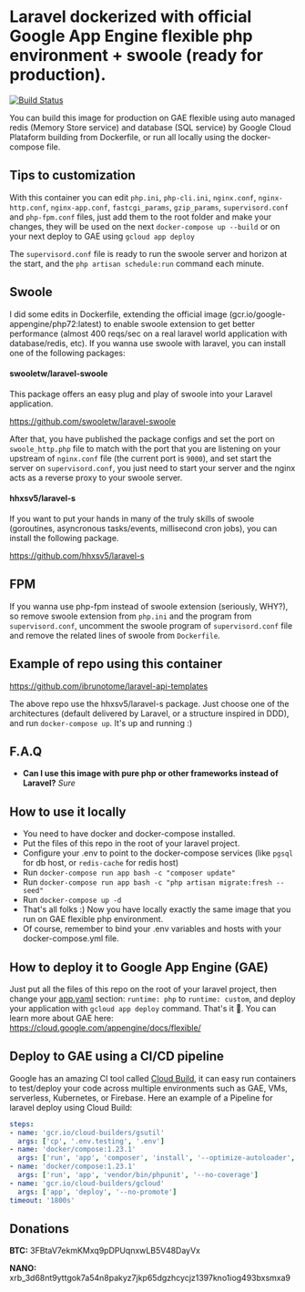 # Laravel dockerized with official Google App Engine flexible php environment + swoole (ready for production).

[![Build Status](https://semaphoreci.com/api/v1/ibrunotome/docker-laravel-appengine/branches/master/badge.svg)](https://semaphoreci.com/ibrunotome/docker-laravel-appengine)

You can build this image for production on GAE flexible using auto managed redis (Memory Store service) and database (SQL service) by Google Cloud Plataform building from Dockerfile, or run all locally using the docker-compose file.

## Tips to customization

With this container you can edit `php.ini`, `php-cli.ini`, `nginx.conf`, `nginx-http.conf`, `nginx-app.conf`, `fastcgi_params`, `gzip_params`, `supervisord.conf` and `php-fpm.conf` files, just add them to the root folder and make your changes, they will be used on the next `docker-compose up --build` or on your next deploy to GAE using `gcloud app deploy`

The `supervisord.conf` file is ready to run the swoole server and horizon at the start, and the `php artisan schedule:run` command each minute.

## Swoole

I did some edits in Dockerfile, extending the official image (gcr.io/google-appengine/php72:latest) to enable swoole extension to get better performance (almost 400 reqs/sec on a real laravel world application with database/redis, etc). If you wanna use swoole with laravel, you can install one of the following packages: 

#### swooletw/laravel-swoole

This package offers an easy plug and play of swoole into your Laravel application.

https://github.com/swooletw/laravel-swoole 

After that, you have published the package configs and set the port on `swoole_http.php` file to match with the port that you are listening on your upstream of `nginx.conf` file (the current port is `9000`), and set start the server on `supervisord.conf`, you just need to start your server and the nginx acts as a reverse proxy to your swoole server.

#### hhxsv5/laravel-s

If you want to put your hands in many of the truly skills of swoole (goroutines, asyncronous tasks/events, millisecond cron jobs), you can install the following package.

https://github.com/hhxsv5/laravel-s


## FPM

If you wanna use php-fpm instead of swoole extension (seriously, WHY?), so remove swoole extension from `php.ini` and the program from `supervisord.conf`, uncomment the swoole program of `supervisord.conf` file and remove the related lines of swoole from `Dockerfile`.

## Example of repo using this container

https://github.com/ibrunotome/laravel-api-templates

The above repo use the hhxsv5/laravel-s package. Just choose one of the architectures (default delivered by Laravel, or a structure inspired in DDD), and run `docker-compose up`. It's up and running :)

## F.A.Q

- **Can I use this image with pure php or other frameworks instead of Laravel?** *Sure*

## How to use it locally

- You need to have docker and docker-compose installed.
- Put the files of this repo in the root of your laravel project.
- Configure your .env to point to the docker-compose services (like `pgsql` for db host, or `redis-cache` for redis host)
- Run ```docker-compose run app bash -c "composer update"```
- Run ```docker-compose run app bash -c "php artisan migrate:fresh --seed"```
- Run ```docker-compose up -d```
- That's all folks :) Now you have locally exactly the same image that you run on GAE flexible php environment.
- Of course, remember to bind your .env variables and hosts with your docker-compose.yml file.

## How to deploy it to Google App Engine (GAE)

Just put all the files of this repo on the root of your laravel project, then change your [app.yaml](https://cloud.google.com/appengine/docs/flexible/php/configuring-your-app-with-app-yaml) section: `runtime: php` to `runtime: custom`, and deploy your application with `gcloud app deploy` command. That's it 🎉. You can learn more about GAE here: https://cloud.google.com/appengine/docs/flexible/

## Deploy to GAE using a CI/CD pipeline

Google has an amazing CI tool called [Cloud Build](https://cloud.google.com/cloud-build/), it can easy run containers to test/deploy your code  across multiple environments such as GAE, VMs, serverless, Kubernetes, or Firebase. Here an example of a Pipeline for laravel deploy using Cloud Build:

```yaml
steps:
- name: 'gcr.io/cloud-builders/gsutil'
  args: ['cp', '.env.testing', '.env']
- name: 'docker/compose:1.23.1'
  args: ['run', 'app', 'composer', 'install', '--optimize-autoloader', '--no-interaction', '--no-ansi', '--no-progress', '--no-scripts', '--prefer-dist']
- name: 'docker/compose:1.23.1'
  args: ['run', 'app', 'vendor/bin/phpunit', '--no-coverage']
- name: 'gcr.io/cloud-builders/gcloud'
  args: ['app', 'deploy', '--no-promote']
timeout: '1800s'
```

## Donations

**BTC:** 3FBtaV7ekmKMxq9pDPUqnxwLB5V48DayVx

**NANO:** xrb_3d68nt9yttgok7a54n8pakyz7jkp65dgzhcycjz1397kno1iog493bxsmxa9
